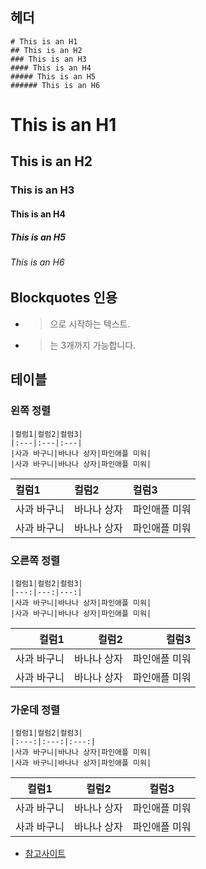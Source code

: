 ## 헤더
```
# This is an H1
## This is an H2
### This is an H3
#### This is an H4
##### This is an H5
###### This is an H6
```
# This is an H1
## This is an H2
### This is an H3
#### This is an H4
##### This is an H5
###### This is an H6



## Blockquotes 인용

- >으로 시작하는 텍스트.
- >는 3개까지 가능합니다.



## 테이블

### 왼쪽 정렬
```
|컬럼1|컬럼2|컬럼3|
|:---|:---|:---|
|사과 바구니|바나나 상자|파인애플 미워|
|사과 바구니|바나나 상자|파인애플 미워|
```
|컬럼1|컬럼2|컬럼3|
|:---|:---|:---|
|사과 바구니|바나나 상자|파인애플 미워|
|사과 바구니|바나나 상자|파인애플 미워|

### 오른쪽 정렬
```
|컬럼1|컬럼2|컬럼3|
|---:|---:|---:|
|사과 바구니|바나나 상자|파인애플 미워|
|사과 바구니|바나나 상자|파인애플 미워|
```
|컬럼1|컬럼2|컬럼3|
|---:|---:|---:|
|사과 바구니|바나나 상자|파인애플 미워|
|사과 바구니|바나나 상자|파인애플 미워|

### 가운데 정렬
```
|컬럼1|컬럼2|컬럼3|
|:---:|:---:|:---:|
|사과 바구니|바나나 상자|파인애플 미워|
|사과 바구니|바나나 상자|파인애플 미워|
```
|컬럼1|컬럼2|컬럼3|
|:---:|:---:|:---:|
|사과 바구니|바나나 상자|파인애플 미워|
|사과 바구니|바나나 상자|파인애플 미워|



- [참고사이트](https://inpa.tistory.com/entry/MarkDown-%F0%9F%93%9A-%EB%A7%88%ED%81%AC%EB%8B%A4%EC%9A%B4-%EB%AC%B8%EB%B2%95-%F0%9F%92%AF-%EC%A0%95%EB%A6%AC)